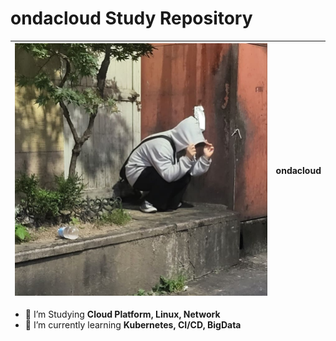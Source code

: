# ondacloud Study Repository

| ![ondacloud](https://github.com/Daliy-Cloud/.github/blob/main/profile/assets/Profile.jpg) | **ondacloud** |
|:-----------------------------------------:|:--------------------:|

- 📖 I’m Studying **Cloud Platform, Linux, Network**  
- 🌱 I’m currently learning **Kubernetes, CI/CD, BigData**
